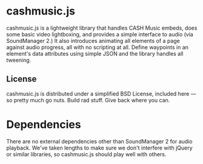 # cashmusic.js
cashmusic.js is a lightweight library that handles CASH Music embeds, does some basic video 
lightboxing, and provides a simple interface to audio (via SoundManager 2.) It also introduces 
animating all elements of a page against audio progress, all with no scripting at all. Define 
waypoints in an element's data attributes using simple JSON and the library handles all tweening. 
   
   
## License  
cashmusic.js is distributed under a simplified BSD License, included here — so pretty much go nuts. 
Build rad stuff. Give back where you can.
   
  
# Dependencies  
There are no external dependencies other than SoundManager 2 for audio playback. We've taken lengths 
to make sure we don't interfere with jQuery or similar libraries, so cashmusic.js should play well 
with others. 
